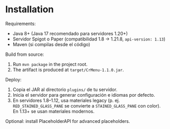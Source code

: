 # Installation

Requirements:
- Java 8+ (Java 17 recomendado para servidores 1.20+)
- Servidor Spigot o Paper (compatibilidad 1.8 → 1.21.8, `api-version: 1.13`)
- Maven (si compilas desde el código)

Build from source:
1) Run `mvn package` in the project root.
2) The artifact is produced at `target/CrMenu-1.1.0.jar`.

Deploy:
1) Copia el JAR al directorio `plugins/` de tu servidor.
2) Inicia el servidor para generar configuración e idiomas por defecto.
3) En servidores 1.8–1.12, usa materiales legacy (p. ej. `RED_STAINED_GLASS_PANE` se convierte a `STAINED_GLASS_PANE` con color). En 1.13+ se usan materiales modernos.

Optional: install PlaceholderAPI for advanced placeholders.